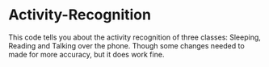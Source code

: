 # Activity-Recognition

This code tells you about the activity recognition of three classes: Sleeping, Reading and Talking over the phone.
Though some changes needed to made for more accuracy, but it does work fine.
